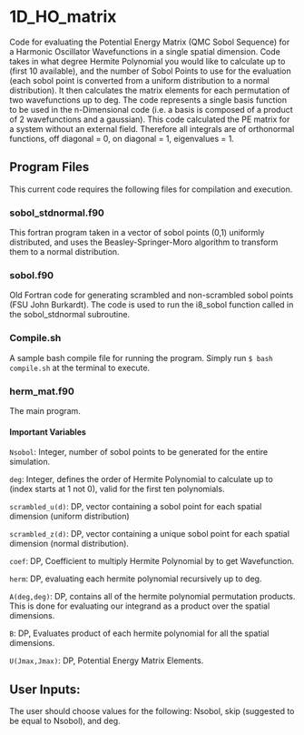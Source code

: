 # 1D_HO_matrix
Code for evaluating the Potential Energy Matrix (QMC Sobol Sequence) for a Harmonic Oscillator Wavefunctions in a single spatial dimension.
Code takes in what degree Hermite Polynomial you would like to calculate up to (first 10 available), and the number of Sobol Points to use for the evaluation (each sobol point is converted from a uniform distribution to a normal distribution). 
It then calculates the matrix elements for each permutation of two wavefunctions up to deg. 
The code represents a single basis function to be used in the n-Dimensional code (i.e. a basis is composed of a product of 2 wavefunctions and a gaussian). 
This code calculated the PE matrix for a system without an external field.
Therefore all integrals are of orthonormal functions, off diagonal = 0, on diagonal = 1, eigenvalues = 1. 

## Program Files
This current code requires the following files for compilation and execution.

### sobol_stdnormal.f90
This fortran program taken in a vector of sobol points (0,1) uniformly distributed, and uses the Beasley-Springer-Moro algorithm to transform them to a normal distribution. 

### sobol.f90
Old Fortran code for generating scrambled and non-scrambled sobol points (FSU John Burkardt). 
The code is used to run the i8_sobol function called in the sobol_stdnormal subroutine.

### Compile.sh
A sample bash compile file for running the program. Simply run
`$ bash compile.sh` at the terminal to execute.

### herm_mat.f90
The main program.

#### Important Variables
`Nsobol`: Integer, number of sobol points to be generated for the entire simulation.

`deg`: Integer, defines the order of Hermite Polynomial to calculate up to (index starts at 1 not 0), valid for the first ten polynomials. 

`scrambled_u(d)`: DP, vector containing a sobol point for each spatial dimension (uniform distribution) 

`scrambled_z(d)`: DP, vector containing a unique sobol point for each spatial dimension (normal distribution).

`coef`: DP, Coefficient to multiply Hermite Polynomial by to get Wavefunction. 

`herm`: DP, evaluating each hermite polynomial recursively up to deg.

`A(deg,deg)`: DP, contains all of the hermite polynomial permutation products. 
This is done for evaluating our integrand as a product over the spatial dimensions. 

`B`: DP, Evaluates product of each hermite polynomial for all the spatial dimensions. 

`U(Jmax,Jmax)`: DP, Potential Energy Matrix Elements. 

## User Inputs:
The user should choose values for the following:
Nsobol, skip (suggested to be equal to Nsobol), and deg.
